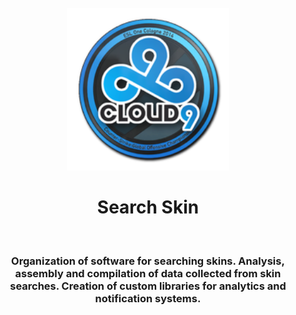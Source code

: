 <div align="center">
    <br />
    <img src='./assets/img/logo.png' width="260" height="260" alt="logo" />
    <br />
    <h1>Search Skin</h1>
</div>

<br />

<h3 align="center">Organization of software for searching skins. Analysis, assembly and compilation of data collected from skin searches. Creation of custom libraries for analytics and notification systems.</h3>
